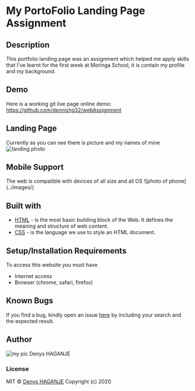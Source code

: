 # My PortoFolio Landing Page Assignment
## Description
This portfolio landing page was an assignment which helped me apply skills that I've learnt for the first week at Moringa School, it is contain my profile and my background.

## Demo
Here is a working git live page online demo: https://github.com/dennishg32/webAssignment

## Landing Page
Currently as you can see there is picture and my names of mine
![landing photo](../images/landing.png)

## Mobile Support
The web is compatible with devices of all size and all OS
![photo of phone]
(../images/)

## Built with
* [HTML](https://www.w3schools.com/html) - is the most basic building block of the Web. It defines the meaning and structure of web content.
* [CSS](https://www.w3schools.com/css) - is the language we use to style an HTML document. 

## Setup/Installation Requirements
To access this website you must have
* Internet access
* Browser (chrome, safari, firefox)

## Known Bugs
If you find a bug, kindly open an issue [here](https://github.com/dennishg32/webAssignment/issues) by including your search and the expected result.

## Author
![my pic](../images/denys.jpg)
Denys HAGANJE
### License
MIT © [Denys HAGANJE](https://github.com/dennishg32)
Copyright (c) 2020